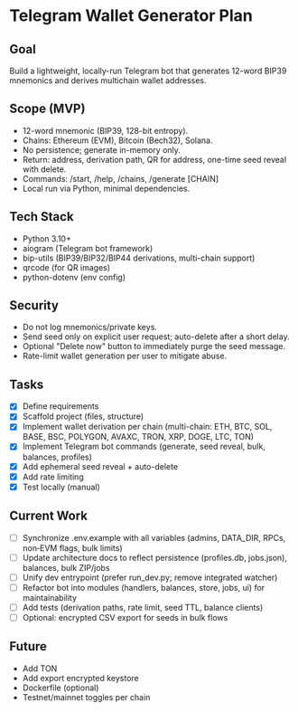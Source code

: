 # Telegram Wallet Generator Plan

## Goal
Build a lightweight, locally-run Telegram bot that generates 12-word BIP39 mnemonics and derives multichain wallet addresses.

## Scope (MVP)
- 12-word mnemonic (BIP39, 128-bit entropy).
- Chains: Ethereum (EVM), Bitcoin (Bech32), Solana.
- No persistence; generate in-memory only.
- Return: address, derivation path, QR for address, one-time seed reveal with delete.
- Commands: /start, /help, /chains, /generate [CHAIN]
- Local run via Python, minimal dependencies.

## Tech Stack
- Python 3.10+
- aiogram (Telegram bot framework)
- bip-utils (BIP39/BIP32/BIP44 derivations, multi-chain support)
- qrcode (for QR images)
- python-dotenv (env config)

## Security
- Do not log mnemonics/private keys.
- Send seed only on explicit user request; auto-delete after a short delay.
- Optional "Delete now" button to immediately purge the seed message.
- Rate-limit wallet generation per user to mitigate abuse.

## Tasks
- [x] Define requirements
- [x] Scaffold project (files, structure)
- [x] Implement wallet derivation per chain (multi-chain: ETH, BTC, SOL, BASE, BSC, POLYGON, AVAXC, TRON, XRP, DOGE, LTC, TON)
- [x] Implement Telegram bot commands (generate, seed reveal, bulk, balances, profiles)
- [x] Add ephemeral seed reveal + auto-delete
- [x] Add rate limiting
- [x] Test locally (manual)

## Current Work
- [ ] Synchronize .env.example with all variables (admins, DATA_DIR, RPCs, non‑EVM flags, bulk limits)
- [ ] Update architecture docs to reflect persistence (profiles.db, jobs.json), balances, bulk ZIP/jobs
- [ ] Unify dev entrypoint (prefer run_dev.py; remove integrated watcher)
- [ ] Refactor bot into modules (handlers, balances, store, jobs, ui) for maintainability
- [ ] Add tests (derivation paths, rate limit, seed TTL, balance clients)
- [ ] Optional: encrypted CSV export for seeds in bulk flows

## Future
- Add TON
- Add export encrypted keystore
- Dockerfile (optional)
- Testnet/mainnet toggles per chain
